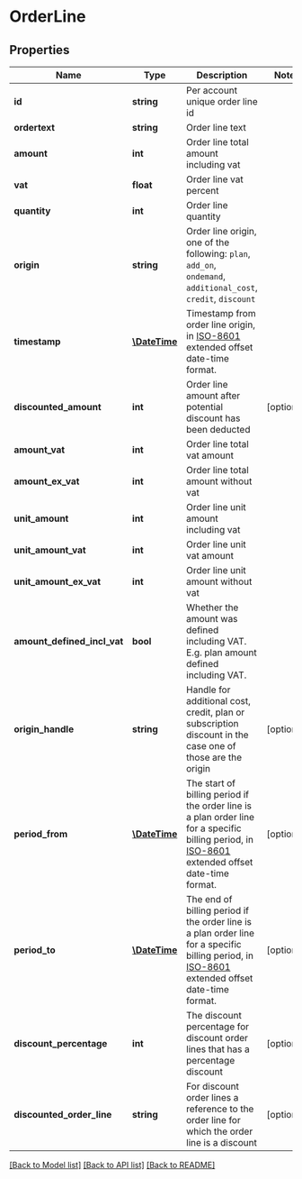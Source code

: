 # OrderLine

## Properties
Name | Type | Description | Notes
------------ | ------------- | ------------- | -------------
**id** | **string** | Per account unique order line id |
**ordertext** | **string** | Order line text |
**amount** | **int** | Order line total amount including vat |
**vat** | **float** | Order line vat percent |
**quantity** | **int** | Order line quantity |
**origin** | **string** | Order line origin, one of the following: `plan`, `add_on`, `ondemand`, `additional_cost`, `credit`, `discount` |
**timestamp** | [**\DateTime**](\DateTime.md) | Timestamp from order line origin, in [ISO-8601](http://en.wikipedia.org/wiki/ISO_8601) extended offset date-time format. |
**discounted_amount** | **int** | Order line amount after potential discount has been deducted | [optional]
**amount_vat** | **int** | Order line total vat amount |
**amount_ex_vat** | **int** | Order line total amount without vat |
**unit_amount** | **int** | Order line unit amount including vat |
**unit_amount_vat** | **int** | Order line unit vat amount |
**unit_amount_ex_vat** | **int** | Order line unit amount without vat |
**amount_defined_incl_vat** | **bool** | Whether the amount was defined including VAT. E.g. plan amount defined including VAT. |
**origin_handle** | **string** | Handle for additional cost, credit, plan or subscription discount in the case one of those are the origin | [optional]
**period_from** | [**\DateTime**](\DateTime.md) | The start of billing period if the order line is a plan order line for a specific billing period, in [ISO-8601](http://en.wikipedia.org/wiki/ISO_8601) extended offset date-time format. | [optional]
**period_to** | [**\DateTime**](\DateTime.md) | The end of billing period if the order line is a plan order line for a specific billing period, in [ISO-8601](http://en.wikipedia.org/wiki/ISO_8601) extended offset date-time format. | [optional]
**discount_percentage** | **int** | The discount percentage for discount order lines that has a percentage discount | [optional]
**discounted_order_line** | **string** | For discount order lines a reference to the order line for which the order line is a discount | [optional]

[[Back to Model list]](../../README.md#documentation-for-models) [[Back to API list]](../../README.md#documentation-for-api-endpoints) [[Back to README]](../../README.md)


